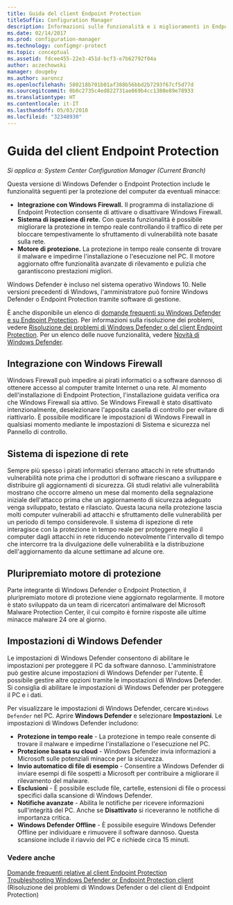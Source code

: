```yaml
---
title: Guida del client Endpoint Protection
titleSuffix: Configuration Manager
description: Informazioni sulle funzionalità e i miglioramenti in Endpoint Protection che consentono una migliore protezione del computer da minacce esterne.
ms.date: 02/14/2017
ms.prod: configuration-manager
ms.technology: configmgr-protect
ms.topic: conceptual
ms.assetid: fdcee455-22e3-451d-bcf3-e7b62792f04a
author: aczechowski
manager: dougeby
ms.author: aaroncz
ms.openlocfilehash: 580218b701b01af388b56bbd2b7293f67cf5d77d
ms.sourcegitcommit: 0b0c2735c4ed822731ae069b4cc1380e89e78933
ms.translationtype: HT
ms.contentlocale: it-IT
ms.lasthandoff: 05/03/2018
ms.locfileid: "32348930"
---
```

# <a name="endpoint-protection-client-help"></a>Guida del client Endpoint Protection

*Si applica a: System Center Configuration Manager (Current Branch)*


Questa versione di Windows Defender o Endpoint Protection include le funzionalità seguenti per la protezione del computer da eventuali minacce:  

-   **Integrazione con Windows Firewall.** Il programma di installazione di Endpoint Protection consente di attivare o disattivare Windows Firewall.  
-   **Sistema di ispezione di rete.** Con questa funzionalità è possibile migliorare la protezione in tempo reale controllando il traffico di rete per bloccare tempestivamente lo sfruttamento di vulnerabilità note basate sulla rete.  
-   **Motore di protezione.** La protezione in tempo reale consente di trovare il malware e impedirne l'installazione o l'esecuzione nel PC. Il motore aggiornato offre funzionalità avanzate di rilevamento e pulizia che garantiscono prestazioni migliori.  

Windows Defender è incluso nel sistema operativo Windows 10.  Nelle versioni precedenti di Windows, l'amministratore può fornire Windows Defender o Endpoint Protection tramite software di gestione.

È anche disponibile un elenco di [domande frequenti su Windows Defender e su Endpoint Protection](endpoint-protection-client-faq.md). Per informazioni sulla risoluzione dei problemi, vedere [Risoluzione dei problemi di Windows Defender o del client Endpoint Protection](troubleshoot-endpoint-client.md). Per un elenco delle nuove funzionalità, vedere [Novità di Windows Defender](https://support.microsoft.com/help/29276/windows-10-whats-new-in-windows-defender).

## <a name="windows-firewall-integration"></a>Integrazione con Windows Firewall  
 Windows Firewall può impedire ai pirati informatici o a software dannoso di ottenere accesso al computer tramite Internet o una rete. Al momento dell'installazione di Endpoint Protection, l'installazione guidata verifica ora che Windows Firewall sia attivo. Se Windows Firewall è stato disattivato intenzionalmente, deselezionare l'apposita casella di controllo per evitare di riattivarlo. È possibile modificare le impostazioni di Windows Firewall in qualsiasi momento mediante le impostazioni di Sistema e sicurezza nel Pannello di controllo.  

## <a name="network-inspection-system"></a>Sistema di ispezione di rete  
 Sempre più spesso i pirati informatici sferrano attacchi in rete sfruttando vulnerabilità note prima che i produttori di software riescano a sviluppare e distribuire gli aggiornamenti di sicurezza. Gli studi relativi alle vulnerabilità mostrano che occorre almeno un mese dal momento della segnalazione iniziale dell'attacco prima che un aggiornamento di sicurezza adeguato venga sviluppato, testato e rilasciato. Questa lacuna nella protezione lascia molti computer vulnerabili ad attacchi e sfruttamento delle vulnerabilità per un periodo di tempo considerevole. Il sistema di ispezione di rete interagisce con la protezione in tempo reale per proteggere meglio il computer dagli attacchi in rete riducendo notevolmente l'intervallo di tempo che intercorre tra la divulgazione delle vulnerabilità e la distribuzione dell'aggiornamento da alcune settimane ad alcune ore.  

## <a name="award-winning-protection-engine"></a>Pluripremiato motore di protezione  
 Parte integrante di Windows Defender o Endpoint Protection, il pluripremiato motore di protezione viene aggiornato regolarmente. Il motore è stato sviluppato da un team di ricercatori antimalware del Microsoft Malware Protection Center, il cui compito è fornire risposte alle ultime minacce malware 24 ore al giorno.  

## <a name="windows-defender-settings"></a>Impostazioni di Windows Defender
Le impostazioni di Windows Defender consentono di abilitare le impostazioni per proteggere il PC da software dannoso. L'amministratore può gestire alcune impostazioni di Windows Defender per l'utente. È possibile gestire altre opzioni tramite le impostazioni di Windows Defender. Si consiglia di abilitare le impostazioni di Windows Defender per proteggere il PC e i dati.

Per visualizzare le impostazioni di Windows Defender, cercare `Windows Defender` nel PC. Aprire **Windows Defender** e selezionare **Impostazioni**. Le impostazioni di Windows Defender includono:
- **Protezione in tempo reale** - La protezione in tempo reale consente di trovare il malware e impedirne l'installazione o l'esecuzione nel PC.
- **Protezione basata su cloud** - Windows Defender invia informazioni a Microsoft sulle potenziali minacce per la sicurezza.
- **Invio automatico di file di esempio** - Consentire a Windows Defender di inviare esempi di file sospetti a Microsoft per contribuire a migliorare il rilevamento del malware.
- **Esclusioni** - È possibile esclude file, cartelle, estensioni di file o processi specifici dalla scansione di Windows Defender.
- **Notifiche avanzate** - Abilita le notifiche per ricevere informazioni sull'integrità del PC. Anche se **Disattivato** si riceveranno le notifiche di importanza critica.
- **Windows Defender Offline** - È possibile eseguire Windows Defender Offline per individuare e rimuovere il software dannoso. Questa scansione include il riavvio del PC e richiede circa 15 minuti.

### <a name="see-also"></a>Vedere anche  
 [Domande frequenti relative al client Endpoint Protection](endpoint-protection-client-faq.md)   
 [Troubleshooting Windows Defender or Endpoint Protection client](troubleshoot-endpoint-client.md) (Risoluzione dei problemi di Windows Defender o del client di Endpoint Protection)
